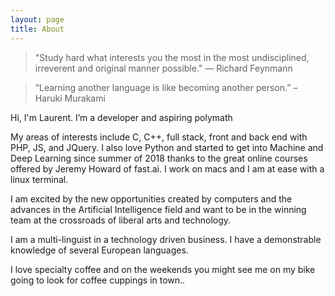 ```yaml
---
layout: page
title: About
---
```


> "Study hard what interests you the most in the most undisciplined, irreverent and original manner possible." 
― Richard Feynmann

> “Learning another language is like becoming another person.” – Haruki Murakami

<!-- <div class="message">  
 > "Study hard what interests you the most in the most undisciplined, irreverent and original manner possible." 
― Richard Feynmann
</div> 
<br>
<div class="message"> 
 > “Learning another language is like becoming another person.” – Haruki Murakami
</div>
 -->
<!-- ![laurent](/assets/img/about.jpg){:class="profile_img"} -->
Hi, I'm Laurent. I’m a developer and aspiring polymath  

My areas of interests include C, C++, full stack, front and back end with PHP, JS, and JQuery. I also love Python and started to get into Machine and Deep Learning since summer of 2018 thanks to the great online courses offered by Jeremy Howard of fast.ai. I work on macs and I am at ease with a linux terminal.

I am excited by the new opportunities created by computers and the advances in the Artificial Intelligence field and want to be in the winning team at the crossroads of liberal arts and technology.

I am a multi-linguist in a technology driven business. I have a demonstrable knowledge of several European languages.

I love specialty coffee and on the weekends you might see me on my bike going to look for coffee cuppings in town.. 

